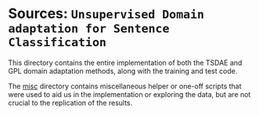 # Sources: `Unsupervised Domain adaptation for Sentence Classification`

This directory contains the entire implementation of both the TSDAE and GPL domain adaptation methods, along with the training and test code.

The [misc](misc/) directory contains miscellaneous helper or one-off scripts that were used to aid us in the implementation or exploring the data, but are not crucial to the replication of the results. 
